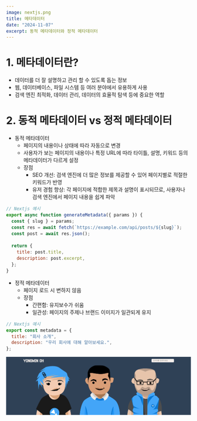 ```yaml
---
image: nextjs.png
title: 메타데이터
date: "2024-11-07"
excerpt: 동적 메타데이터와 정적 메타데이터
---
```


# 1. 메타데이터란?

- 데이터를 더 잘 설명하고 관리 할 수 있도록 돕는 정보
- 웹, 데이터베이스, 파일 시스템 등 여러 분야에서 유용하게 사용
- 검색 엔진 최적화, 데이터 관리, 데이터의 효율적 탐색 등에 중요한 역할

# 2. 동적 메타데이터 vs 정적 메타데이터

- 동적 메타데이터
  - 페이지의 내용이나 상태에 따라 자동으로 변경
  - 사용자가 보는 페이지의 내용이나 특정 URL에 따라 타이틀, 설명, 키워드 등의 메타데이터가 다르게 설정
  - 장점
    - SEO 개선: 검색 엔진에 더 많은 정보를 제공할 수 있어 페이지별로 적절한 키워드가 반영
    - 유저 경험 향상: 각 페이지에 적합한 제목과 설명이 표시되므로, 사용자나 검색 엔진에서 페이지 내용을 쉽게 파악

```js
// Nextjs 예시
export async function generateMetadata({ params }) {
  const { slug } = params;
  const res = await fetch(`https://example.com/api/posts/${slug}`);
  const post = await res.json();

  return {
    title: post.title,
    description: post.excerpt,
  };
}
```

- 정적 메타데이터
  - 페이지 로드 시 변하지 않음
  - 장점
    - 간편함: 유지보수가 쉬움
    - 일관성: 페이지의 주제나 브랜드 이미지가 일관되게 유지

```js
// Nextjs 예시
export const metadata = {
  title: "회사 소개",
  description: "우리 회사에 대해 알아보세요.",
};
```

![요약](image.png)
